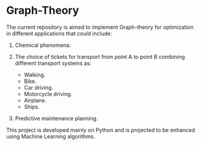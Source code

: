 # Graph-Theory

The current repository is aimed to implement Graph-theory for optimization in different applications that could include:

 1) Chemical phenomena.
 2) The choice of tickets for transport from point A to point B combining different transport systems as:
    - Walking.
    - Bike.
    - Car driving.
    - Motorcycle driving.
    - Airplane.
    - Ships.
    
 3) Predictive maintenance planning.
  

This project is developed mainly on Python and is projected to be enhanced using Machine Learning algorithms. 
